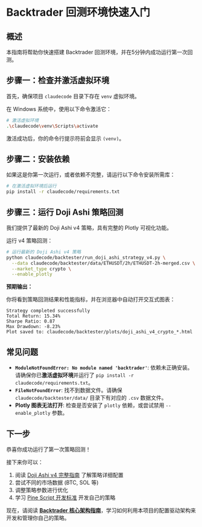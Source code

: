 # Backtrader 回测环境快速入门

## 概述

本指南将帮助你快速搭建 Backtrader 回测环境，并在5分钟内成功运行第一次回测。

## 步骤一：检查并激活虚拟环境

首先，确保项目 `claudecode` 目录下存在 `venv` 虚拟环境。

在 Windows 系统中，使用以下命令激活它：

```bash
# 激活虚拟环境
.\claudecode\venv\Scripts\activate
```

激活成功后，你的命令行提示符前会显示 `(venv)`。

## 步骤二：安装依赖

如果这是你第一次运行，或者依赖不完整，请运行以下命令安装所需库：

```bash
# 在激活虚拟环境后运行
pip install -r claudecode/requirements.txt
```

## 步骤三：运行 Doji Ashi 策略回测

我们提供了最新的 Doji Ashi v4 策略，具有完整的 Plotly 可视化功能。

运行 v4 策略回测：

```bash
# 运行最新的 Doji Ashi v4 策略
python claudecode/backtester/run_doji_ashi_strategy_v4.py \
  --data claudecode/backtester/data/ETHUSDT/2h/ETHUSDT-2h-merged.csv \
  --market_type crypto \
  --enable_plotly
```

**预期输出：**

你将看到策略回测结果和性能指标，并在浏览器中自动打开交互式图表：

```
Strategy completed successfully
Total Return: 15.34%
Sharpe Ratio: 0.87
Max Drawdown: -8.23%
Plot saved to: claudecode/backtester/plots/doji_ashi_v4_crypto_*.html
```

## 常见问题

- **`ModuleNotFoundError: No module named 'backtrader'`**: 依赖未正确安装。请确保你已**激活虚拟环境**并运行了 `pip install -r claudecode/requirements.txt`。
- **`FileNotFoundError`**: 找不到数据文件。请确保 `claudecode/backtester/data/` 目录下有对应的 `.csv` 数据文件。
- **Plotly 图表无法打开**: 检查是否安装了 `plotly` 依赖，或尝试禁用 `--enable_plotly` 参数。

## 下一步

恭喜你成功运行了第一次策略回测！

接下来你可以：
1. 阅读 [Doji Ashi v4 完整指南](./strategies/dojo_ashi_strategy_v4_guide.md) 了解策略详细配置
2. 尝试不同的市场数据 (BTC, SOL 等)
3. 调整策略参数进行优化
4. 学习 [Pine Script 开发标准](./pine-script-standards.md) 开发自己的策略

现在，请阅读 **[Backtrader 核心架构指南](./backtrader-architecture-guide.md)**，学习如何利用本项目的配置驱动架构来开发和管理你自己的策略。
